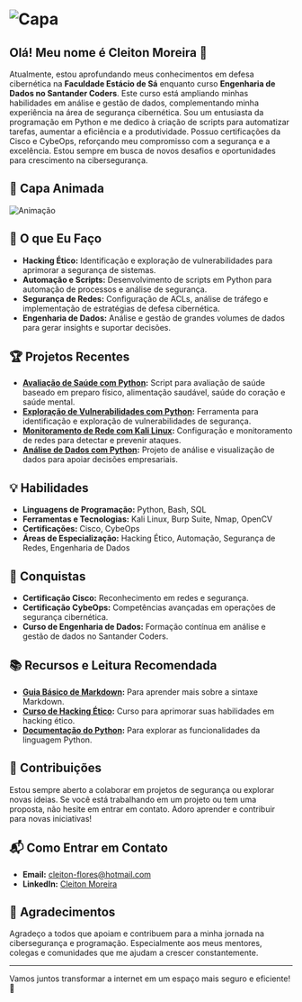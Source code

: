 # ![Capa](https://acaditi.com.br/wp-content/uploads/2020/05/Ethical-Hacking-capa-1.jpg)

## Olá! Meu nome é Cleiton Moreira 👋

Atualmente, estou aprofundando meus conhecimentos em defesa cibernética na **Faculdade Estácio de Sá** enquanto curso **Engenharia de Dados no Santander Coders**. Este curso está ampliando minhas habilidades em análise e gestão de dados, complementando minha experiência na área de segurança cibernética. Sou um entusiasta da programação em Python e me dedico à criação de scripts para automatizar tarefas, aumentar a eficiência e a produtividade. Possuo certificações da Cisco e CybeOps, reforçando meu compromisso com a segurança e a excelência. Estou sempre em busca de novos desafios e oportunidades para crescimento na cibersegurança.

## 🎥 Capa Animada

![Animação](https://i.gifer.com/EgVJ.gif)

## 🚀 O que Eu Faço

- **Hacking Ético:** Identificação e exploração de vulnerabilidades para aprimorar a segurança de sistemas.
- **Automação e Scripts:** Desenvolvimento de scripts em Python para automação de processos e análise de segurança.
- **Segurança de Redes:** Configuração de ACLs, análise de tráfego e implementação de estratégias de defesa cibernética.
- **Engenharia de Dados:** Análise e gestão de grandes volumes de dados para gerar insights e suportar decisões.

## 🏆 Projetos Recentes

- **[Avaliação de Saúde com Python](https://github.com/usuario/projeto-saude):** Script para avaliação de saúde baseado em preparo físico, alimentação saudável, saúde do coração e saúde mental.
- **[Exploração de Vulnerabilidades com Python](https://github.com/usuario/exploracao-vulnerabilidades):** Ferramenta para identificação e exploração de vulnerabilidades de segurança.
- **[Monitoramento de Rede com Kali Linux](https://github.com/usuario/monitoramento-rede):** Configuração e monitoramento de redes para detectar e prevenir ataques.
- **[Análise de Dados com Python](https://github.com/usuario/analise-dados):** Projeto de análise e visualização de dados para apoiar decisões empresariais.

## 💡 Habilidades

- **Linguagens de Programação:** Python, Bash, SQL
- **Ferramentas e Tecnologias:** Kali Linux, Burp Suite, Nmap, OpenCV
- **Certificações:** Cisco, CybeOps
- **Áreas de Especialização:** Hacking Ético, Automação, Segurança de Redes, Engenharia de Dados

## 🌟 Conquistas

- **Certificação Cisco:** Reconhecimento em redes e segurança.
- **Certificação CybeOps:** Competências avançadas em operações de segurança cibernética.
- **Curso de Engenharia de Dados:** Formação contínua em análise e gestão de dados no Santander Coders.

## 📚 Recursos e Leitura Recomendada

- **[Guia Básico de Markdown](https://www.markdownguide.org/):** Para aprender mais sobre a sintaxe Markdown.
- **[Curso de Hacking Ético](https://www.udemy.com/course/ethical-hacking/):** Curso para aprimorar suas habilidades em hacking ético.
- **[Documentação do Python](https://docs.python.org/3/):** Para explorar as funcionalidades da linguagem Python.

## 🤝 Contribuições

Estou sempre aberto a colaborar em projetos de segurança ou explorar novas ideias. Se você está trabalhando em um projeto ou tem uma proposta, não hesite em entrar em contato. Adoro aprender e contribuir para novas iniciativas!

## 📬 Como Entrar em Contato

- **Email:** [cleiton-flores@hotmail.com](mailto:cleiton-flores@hotmail.com)
- **LinkedIn:** [Cleiton Moreira](https://www.linkedin.com/in/cleiton-blueteam)

## 🙏 Agradecimentos

Agradeço a todos que apoiam e contribuem para a minha jornada na cibersegurança e programação. Especialmente aos meus mentores, colegas e comunidades que me ajudam a crescer constantemente.

---

Vamos juntos transformar a internet em um espaço mais seguro e eficiente! 🚀



